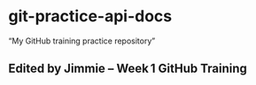 # git-practice-api-docs

“My GitHub training practice repository”

## Edited by Jimmie – Week 1 GitHub Training
